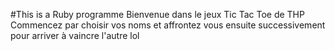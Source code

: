 #This is a Ruby programme
Bienvenue dans le jeux Tic Tac Toe de THP
Commencez par choisir vos noms et affrontez vous ensuite successivement pour arriver à vaincre l'autre lol